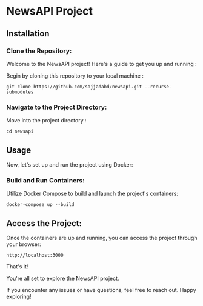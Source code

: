 # NewsAPI Project


## Installation

### Clone the Repository:

Welcome to the NewsAPI project! Here's a guide to get you up and running :

Begin by cloning this repository to your local machine :

```shell
git clone https://github.com/sajjadabd/newsapi.git --recurse-submodules 
```

### Navigate to the Project Directory:  

Move into the project directory :

```shell
cd newsapi
```


## Usage

Now, let's set up and run the project using Docker:

### Build and Run Containers:

Utilize Docker Compose to build and launch the project's containers:

```shell
docker-compose up --build
```


## Access the Project:

Once the containers are up and running, you can access the project through your browser:

```shell
http://localhost:3000
```


That's it! 

You're all set to explore the NewsAPI project. 

If you encounter any issues or have questions, feel free to reach out. Happy exploring!

